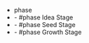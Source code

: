 - phase
  <li>- #phase  Idea Stage</li>
  <li>- #phase  Seed Stage</li>
  <li>- #phase  Growth Stage</li>

